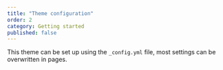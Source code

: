```yaml
---
title: "Theme configuration"
order: 2
category: Getting started
published: false
---
```


This theme can be set up using the `_config.yml` file, most settings can be overwritten in pages.
